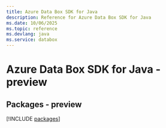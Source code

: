```yaml
---
title: Azure Data Box SDK for Java
description: Reference for Azure Data Box SDK for Java
ms.date: 10/06/2025
ms.topic: reference
ms.devlang: java
ms.service: databox
---
```

# Azure Data Box SDK for Java - preview
## Packages - preview
[!INCLUDE [packages](data-box-index.md)]